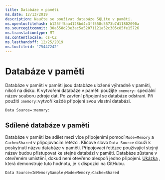 ```yaml
---
title: Databáze v paměti
ms.date: 12/13/2019
description: Naučte se používat databáze SQLite v paměti.
ms.openlocfilehash: b125ff5aa4128bd4c3ff558c5573b7d11802090a
ms.sourcegitcommit: 30a558d23e3ac5a52071121a52c305c85fe15726
ms.translationtype: MT
ms.contentlocale: cs-CZ
ms.lasthandoff: 12/25/2019
ms.locfileid: "75447242"
---
```

# <a name="in-memory-databases"></a>Databáze v paměti

Databáze v paměti v paměti jsou databáze uložené výhradně v paměti, nikoli na disku. K vytvoření databáze v paměti použijte `:memory:` speciální název souboru zdroje dat. Po zavření připojení se databáze odstraní. Při použití `:memory:`vytvoří každé připojení svou vlastní databázi.

```ConnectionString
Data Source=:memory:
```

## <a name="shareable-in-memory-databases"></a>Sdílené databáze v paměti

Databáze v paměti lze sdílet mezi více připojeními pomocí `Mode=Memory` a `Cache=Shared` v připojovacím řetězci. Klíčové slovo `Data Source` slouží k poskytnutí názvu databáze v paměti. Připojovací řetězce používající stejný název budou přistupovat ke stejné databázi v paměti. Databáze zůstane v otevřeném umístění, dokud není otevřeno alespoň jedno připojení. [Ukázka](https://github.com/dotnet/samples/blob/master/samples/snippets/standard/data/sqlite/InMemorySample/Program.cs) , která demonstruje tuto hodnotu, je k dispozici na GitHubu.

```ConnectionString
Data Source=InMemorySample;Mode=Memory;Cache=Shared
```
